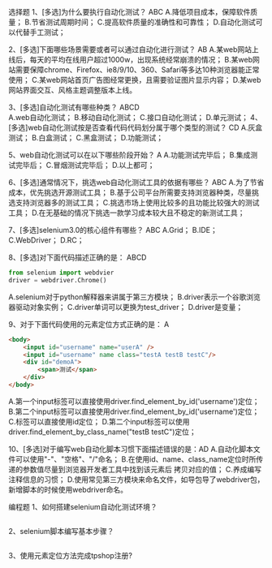 选择题
1、[多选]为什么要执行自动化测试？    ABC
A.降低项目成本，保障软件质量；
B.节省测试周期时间；
C.提高软件质量的准确性和可靠性；
D.自动化测试可以代替手工测试；

2、[多选]下面哪些场景需要或者可以通过自动化进行测试？   AB
A.某web网站上线后，每天的平均在线用户超过1000w，出现系统经常崩溃的情况；
B.某web网站需要保障chrome、Firefox、ie8/9/10、360、Safari等多达10种浏览器能正常使用；
C.某web网站首页广告图经常更换，且需要验证图片显示内容；
D.某web网站界面交互、风格主题调整版本上线。

3、[多选]自动化测试有哪些种类？ ABCD  
A.web自动化测试；
B.移动自动化测试；
C.接口自动化测试；
D.单元测试；
4、[多选]web自动化测试按是否查看代码代码划分属于哪个类型的测试？ CD 
A.灰盒测试；
B.白盒测试；
C.黑盒测试；
D.功能测试；

5、web自动化测试可以在以下哪些阶段开始？  A 
A.功能测试完毕后；
B.集成测试完毕后；
C.冒烟测试完毕后；
D.以上都可；

6、[多选]通常情况下，挑选web自动化测试工具的依据有哪些？  ABC
A.为了节省成本，优先挑选开源测试工具；
B.基于公司平台所需要支持浏览器种类，尽量挑选支持浏览器多的测试工具；
C.挑选市场上使用比较多的且功能比较强大的测试工具；
D.在无基础的情况下挑选一款学习成本较大且不稳定的新测试工具；

7、[多选]selenium3.0的核心组件有哪些？  ABC
A.Grid；
B.IDE；
C.WebDriver；
D.RC；

8、[多选]对下面代码描述正确的是：  ABCD

```python
from selenium import webdvier
driver = webdriver.Chrome()
```

A.selenium对于python解释器来讲属于第三方模块；
B.driver表示一个谷歌浏览器驱动对象实例；
C.driver单词可以更换为test_driver；
D.driver是变量；

9、对于下面代码使用的元素定位方式正确的是： A

```html
<body>
	<input id="username" name="userA" />
	<input id="username" name class="testA testB testC"/>
	<div id="demoA">
		<span>测试</span>
	</div>
</body>
```

A.第一个input标签可以直接使用driver.find_element_by_id('username')定位；
B.第二个input标签可以直接使用driver.find_element_by_id('username')定位；
C.标签可以直接使用id定位；
D.第二个input标签可以使用driver.find_element_by_class_name("testB testC")定位；

10、[多选]对于编写web自动化脚本习惯下面描述错误的是：AD
A.自动化脚本文件可以使用"-"、"空格"、"/"命名；
B.在使用id、name、class_name定位时所传递的参数值尽量到浏览器开发者工具中找到该元素后
拷贝对应的值；
C.养成编写注释信息的习惯；
D.使用常见第三方模块来命名文件，如导包导了webdriver包，新增脚本的时候使用webdriver命名。



编程题
1、如何搭建selenium自动化测试环境？

```

```



2、selenium脚本编写基本步骤？

```

```



3、使用元素定位方法完成tpshop注册?

```

```

